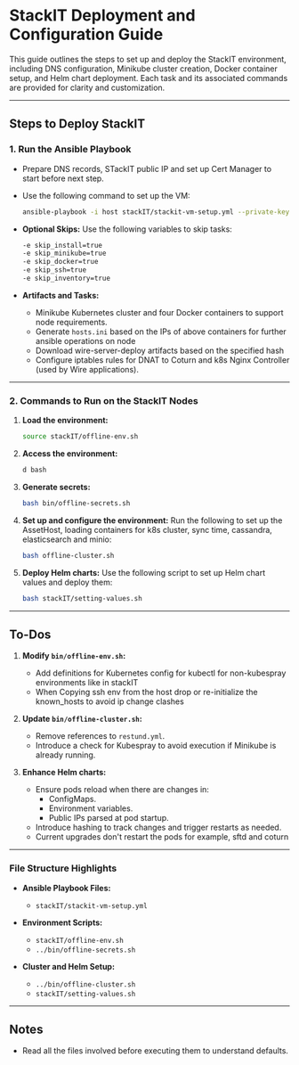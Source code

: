 # StackIT Deployment and Configuration Guide

This guide outlines the steps to set up and deploy the StackIT environment, including DNS configuration, Minikube cluster creation, Docker container setup, and Helm chart deployment. Each task and its associated commands are provided for clarity and customization.

---

## Steps to Deploy StackIT

### 1. Run the Ansible Playbook
- Prepare DNS records, STackIT public IP and set up Cert Manager to start before next step.
- Use the following command to set up the VM:
  ```bash
  ansible-playbook -i host stackIT/stackit-vm-setup.yml --private-key ~/.ssh/stackit_private_key
  ```

- **Optional Skips:**
  Use the following variables to skip tasks:
  ```bash
  -e skip_install=true
  -e skip_minikube=true
  -e skip_docker=true
  -e skip_ssh=true
  -e skip_inventory=true
  ```

- **Artifacts and Tasks:**
  - Minikube Kubernetes cluster and four Docker containers to support node requirements.
  - Generate `hosts.ini` based on the IPs of above containers for further ansible operations on node
  - Download wire-server-deploy artifacts based on the specified hash 
  - Configure iptables rules for DNAT to Coturn and k8s Nginx Controller (used by Wire applications).

---

### 2. Commands to Run on the StackIT Nodes

1. **Load the environment:**
   ```bash
   source stackIT/offline-env.sh
   ```

2. **Access the environment:**
   ```bash
   d bash
   ```

3. **Generate secrets:**
   ```bash
   bash bin/offline-secrets.sh
   ```

4. **Set up and configure the environment:**
   Run the following to set up the AssetHost, loading containers for k8s cluster, sync time, cassandra, elasticsearch and minio:
   ```bash
   bash offline-cluster.sh
   ```

5. **Deploy Helm charts:**
   Use the following script to set up Helm chart values and deploy them:
   ```bash
   bash stackIT/setting-values.sh
   ```

---

## To-Dos

1. **Modify `bin/offline-env.sh`:**
   - Add definitions for Kubernetes config for kubectl for non-kubespray environments like in stackIT
   - When Copying ssh env from the host drop or re-initialize the known_hosts to avoid ip change clashes

2. **Update `bin/offline-cluster.sh`:**
   - Remove references to `restund.yml`.
   - Introduce a check for Kubespray to avoid execution if Minikube is already running.

3. **Enhance Helm charts:**
   - Ensure pods reload when there are changes in:
     - ConfigMaps.
     - Environment variables.
     - Public IPs parsed at pod startup.
   - Introduce hashing to track changes and trigger restarts as needed.
   - Current upgrades don't restart the pods for example, sftd and coturn

---

### File Structure Highlights

- **Ansible Playbook Files:**
  - `stackIT/stackit-vm-setup.yml`

- **Environment Scripts:**
  - `stackIT/offline-env.sh`
  - `../bin/offline-secrets.sh`

- **Cluster and Helm Setup:**
  - `../bin/offline-cluster.sh`
  - `stackIT/setting-values.sh`

---

## Notes
-  Read all the files involved before executing them to understand defaults.

